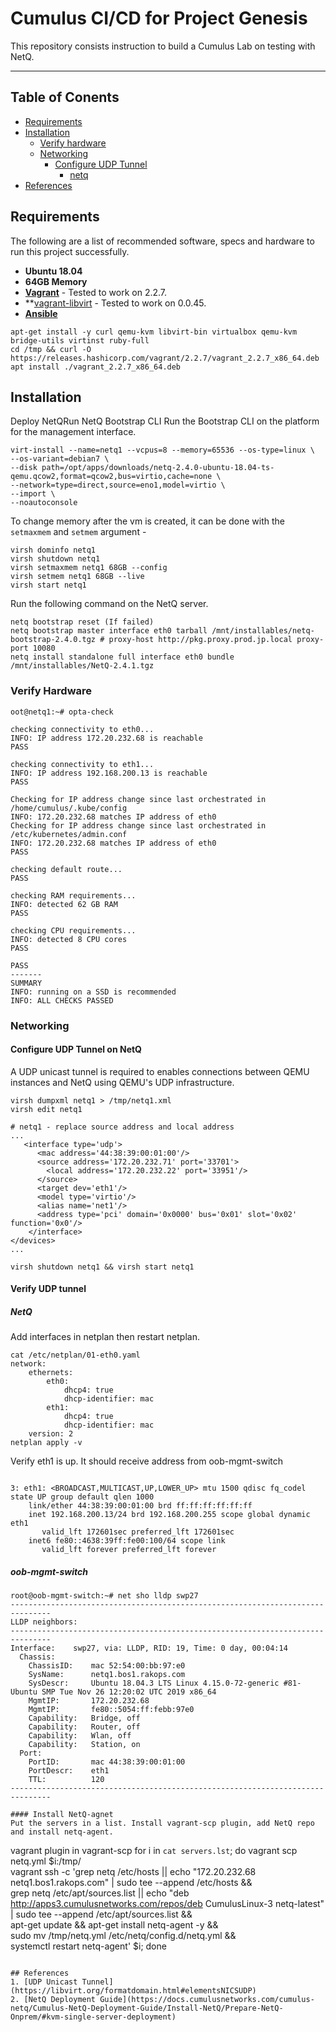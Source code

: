 # Cumulus CI/CD for Project Genesis

This repository consists instruction to build a Cumulus Lab on testing with NetQ.

---

## Table of Conents
* [Requirements](#requirements)
* [Installation](#installation)
  * [Verify hardware](#verify-hardware)
  * [Networking](#networking)
    * [Configure UDP Tunnel](#configure-udp-tunnel)
      * [netq](#netq)
* [References](#references)

## Requirements
The following are a list of recommended software, specs and hardware to run this project successfully.
* **Ubuntu 18.04**
* **64GB Memory**
* **[Vagrant](https://releases.hashicorp.com/vagrant)** - Tested to work on 2.2.7.
* **[vagrant-libvirt](https://github.com/vagrant-libvirt/vagrant-libvirt#installation) - Tested to work on 0.0.45.
* **[Ansible](http://ansible.com)**
```
apt-get install -y curl qemu-kvm libvirt-bin virtualbox qemu-kvm bridge-utils virtinst ruby-full
cd /tmp && curl -O https://releases.hashicorp.com/vagrant/2.2.7/vagrant_2.2.7_x86_64.deb
apt install ./vagrant_2.2.7_x86_64.deb

```

## Installation
Deploy NetQRun NetQ Bootstrap CLI
Run the Bootstrap CLI on the platform for the management interface.
```
virt-install --name=netq1 --vcpus=8 --memory=65536 --os-type=linux \
--os-variant=debian7 \
--disk path=/opt/apps/downloads/netq-2.4.0-ubuntu-18.04-ts-qemu.qcow2,format=qcow2,bus=virtio,cache=none \
--network=type=direct,source=eno1,model=virtio \
--import \
--noautoconsole
```

To change memory after the vm is created, it can be done with the `setmaxmem` and `setmem` argument - 
```
virsh dominfo netq1
virsh shutdown netq1
virsh setmaxmem netq1 68GB --config
virsh setmem netq1 68GB --live
virsh start netq1
```

Run the following command on the NetQ server.
```
netq bootstrap reset (If failed)
netq bootstrap master interface eth0 tarball /mnt/installables/netq-bootstrap-2.4.0.tgz # proxy-host http://pkg.proxy.prod.jp.local proxy-port 10080
netq install standalone full interface eth0 bundle /mnt/installables/NetQ-2.4.1.tgz
```

### Verify Hardware
```
oot@netq1:~# opta-check

checking connectivity to eth0...
INFO: IP address 172.20.232.68 is reachable
PASS

checking connectivity to eth1...
INFO: IP address 192.168.200.13 is reachable
PASS

Checking for IP address change since last orchestrated in /home/cumulus/.kube/config
INFO: 172.20.232.68 matches IP address of eth0
Checking for IP address change since last orchestrated in /etc/kubernetes/admin.conf
INFO: 172.20.232.68 matches IP address of eth0
PASS

checking default route...
PASS

checking RAM requirements...
INFO: detected 62 GB RAM
PASS

checking CPU requirements...
INFO: detected 8 CPU cores
PASS

PASS
-------
SUMMARY
INFO: running on a SSD is recommended
INFO: ALL CHECKS PASSED
```


### Networking
#### Configure UDP Tunnel on NetQ
A UDP unicast tunnel is required to enables connections between QEMU instances and NetQ using QEMU's UDP infrastructure.

```
virsh dumpxml netq1 > /tmp/netq1.xml
virsh edit netq1
```
```
# netq1 - replace source address and local address
...
   <interface type='udp'>
      <mac address='44:38:39:00:01:00'/>
      <source address='172.20.232.71' port='33701'>
        <local address='172.20.232.22' port='33951'/>
      </source>
      <target dev='eth1'/>
      <model type='virtio'/>
      <alias name='net1'/>
      <address type='pci' domain='0x0000' bus='0x01' slot='0x02' function='0x0'/>
    </interface>
</devices>
...
```
```
virsh shutdown netq1 && virsh start netq1
```

#### Verify UDP tunnel
##### NetQ

Add interfaces in netplan then restart netplan.
```
cat /etc/netplan/01-eth0.yaml
network:
    ethernets:
        eth0:
            dhcp4: true
            dhcp-identifier: mac
        eth1:
            dhcp4: true
            dhcp-identifier: mac
    version: 2
netplan apply -v
```
Verify eth1 is up. It should receive address from oob-mgmt-switch
```

3: eth1: <BROADCAST,MULTICAST,UP,LOWER_UP> mtu 1500 qdisc fq_codel state UP group default qlen 1000
    link/ether 44:38:39:00:01:00 brd ff:ff:ff:ff:ff:ff
    inet 192.168.200.13/24 brd 192.168.200.255 scope global dynamic eth1
       valid_lft 172601sec preferred_lft 172601sec
    inet6 fe80::4638:39ff:fe00:100/64 scope link
       valid_lft forever preferred_lft forever
```

##### oob-mgmt-switch
```
root@oob-mgmt-switch:~# net sho lldp swp27
-------------------------------------------------------------------------------
LLDP neighbors:
-------------------------------------------------------------------------------
Interface:    swp27, via: LLDP, RID: 19, Time: 0 day, 00:04:14
  Chassis:
    ChassisID:    mac 52:54:00:bb:97:e0
    SysName:      netq1.bos1.rakops.com
    SysDescr:     Ubuntu 18.04.3 LTS Linux 4.15.0-72-generic #81-Ubuntu SMP Tue Nov 26 12:20:02 UTC 2019 x86_64
    MgmtIP:       172.20.232.68
    MgmtIP:       fe80::5054:ff:febb:97e0
    Capability:   Bridge, off
    Capability:   Router, off
    Capability:   Wlan, off
    Capability:   Station, on
  Port:
    PortID:       mac 44:38:39:00:01:00
    PortDescr:    eth1
    TTL:          120
-------------------------------------------------------------------------------

#### Install NetQ-agnet
Put the servers in a list. Install vagrant-scp plugin, add NetQ repo and install netq-agent.
```
vagrant plugin in vagrant-scp
for i in `cat servers.lst`;
  do vagrant scp netq.yml $i:/tmp/ \
     vagrant ssh -c 'grep netq /etc/hosts || echo "172.20.232.68 netq1.bos1.rakops.com" | sudo tee --append /etc/hosts && \
     grep netq /etc/apt/sources.list || echo "deb http://apps3.cumulusnetworks.com/repos/deb CumulusLinux-3 netq-latest" | sudo tee --append /etc/apt/sources.list && \
     apt-get update && apt-get install netq-agent -y && \
     sudo mv /tmp/netq.yml /etc/netq/config.d/netq.yml && \
     systemctl restart netq-agent' $i;
done

```

## References
1. [UDP Unicast Tunnel](https://libvirt.org/formatdomain.html#elementsNICSUDP)
2. [NetQ Deployment Guide](https://docs.cumulusnetworks.com/cumulus-netq/Cumulus-NetQ-Deployment-Guide/Install-NetQ/Prepare-NetQ-Onprem/#kvm-single-server-deployment)